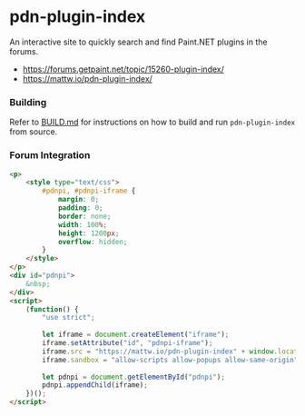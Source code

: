 # pdn-plugin-index
An interactive site to quickly search and find Paint.NET plugins in the forums.
* https://forums.getpaint.net/topic/15260-plugin-index/
* https://mattw.io/pdn-plugin-index/

### Building

Refer to [BUILD.md](https://github.com/mattwright324/pdn-plugin-index/blob/master/BUILD.md)
for instructions on how to build and run `pdn-plugin-index` from source.

### Forum Integration

```html
<p>
    <style type="text/css">
        #pdnpi, #pdnpi-iframe {
            margin: 0;
            padding: 0;
            border: none;
            width: 100%;
            height: 1200px;
            overflow: hidden;
        }
    </style>
</p>
<div id="pdnpi">
	&nbsp;
</div>
<script>
    (function() {
        "use strict";
        
        let iframe = document.createElement("iframe");
        iframe.setAttribute("id", "pdnpi-iframe");
        iframe.src = "https://mattw.io/pdn-plugin-index" + window.location.search;
        iframe.sandbox = "allow-scripts allow-popups allow-same-origin";
        
        let pdnpi = document.getElementById("pdnpi");
        pdnpi.appendChild(iframe);
    })();
</script>
```
